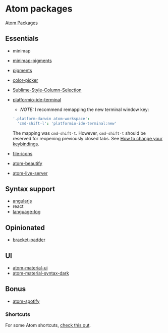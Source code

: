 # Atom packages
[Atom Packages](https://atom.io/packages)

## Essentials
- minimap
- [minimap-pigments](https://atom.io/packages/minimap-pigments)
- [pigments](https://atom.io/packages/pigments)
- [color-picker](https://atom.io/packages/color-picker)
- [Sublime-Style-Column-Selection](https://atom.io/packages/sublime-style-column-selection)
- [platformio-ide-terminal](https://atom.io/packages/platformio-ide-terminal)
  - _NOTE:_ I recommend remapping the new terminal window key:
  ```coffeescript
  '.platform-darwin atom-workspace':
    'cmd-shift-l': 'platformio-ide-terminal:new'
  ```
    The mapping was `cmd-shift-t`. However, `cmd-shift-t` should be reserved for reopening previously closed tabs. See [How to change your keybindings](http://stackoverflow.com/questions/22744401/change-keymap-for-tree-viewtoggle-in-atom).


- [file-icons](https://atom.io/packages/file-icons)
- [atom-beautify](https://atom.io/packages/atom-beautify)
- [atom-live-server](https://atom.io/packages/atom-live-server)

## Syntax support
- [angularjs](https://atom.io/packages/angularjs)
- react
- [language-log](https://atom.io/packages/language-log)

## Opinionated
- [bracket-padder](https://atom.io/packages/bracket-padder)

## UI
- [atom-material-ui](https://github.com/atom-material/atom-material-ui)
- [atom-material-syntax-dark](https://github.com/atom-material/atom-material-syntax-dark)

## Bonus
- [atom-spotify](atom-spotify)

### Shortcuts
For some Atom shortcuts, [check this out](https://github.com/brettinternet/atom-keyboard-shortcuts).
